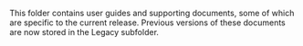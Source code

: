 This folder contains user guides and supporting documents, some of which are specific to the current release. Previous versions of these documents are now stored in the Legacy subfolder.
